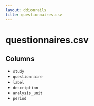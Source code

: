 ```yaml
---
layout: ddionrails
title: questionnaires.csv
---
```


questionnaires.csv
===========

Columns
-------

* `study`
* `questionnaire`
* `label`
* `description`
* `analysis_unit`
* `period`
